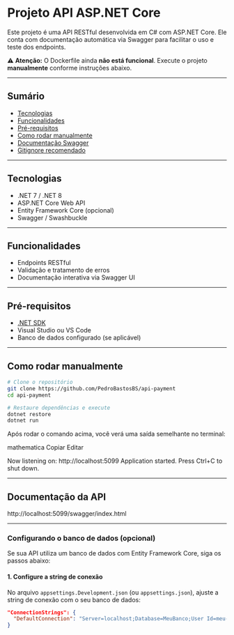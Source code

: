 # Projeto API ASP.NET Core

Este projeto é uma API RESTful desenvolvida em C# com ASP.NET Core. Ele conta com documentação automática via Swagger para facilitar o uso e teste dos endpoints.

⚠️ **Atenção:** O Dockerfile ainda **não está funcional**. Execute o projeto **manualmente** conforme instruções abaixo.

---

## Sumário

- [Tecnologias](#tecnologias)  
- [Funcionalidades](#funcionalidades)  
- [Pré-requisitos](#pré-requisitos)  
- [Como rodar manualmente](#como-rodar-manualmente)  
- [Documentação Swagger](#documentação-swagger)  
- [Gitignore recomendado](#gitignore-recomendado)  

---

## Tecnologias

- .NET 7 / .NET 8  
- ASP.NET Core Web API  
- Entity Framework Core (opcional)  
- Swagger / Swashbuckle  

---

## Funcionalidades

- Endpoints RESTful  
- Validação e tratamento de erros  
- Documentação interativa via Swagger UI  

---

## Pré-requisitos

- [.NET SDK](https://dotnet.microsoft.com/download)  
- Visual Studio ou VS Code  
- Banco de dados configurado (se aplicável)  

---

## Como rodar manualmente

```bash
# Clone o repositório
git clone https://github.com/PedroBastosBS/api-payment
cd api-payment

# Restaure dependências e execute
dotnet restore
dotnet run
```
Após rodar o comando acima, você verá uma saída semelhante no terminal:

mathematica
Copiar
Editar

Now listening on: http://localhost:5099
Application started. Press Ctrl+C to shut down.

---

## Documentação da API 

http://localhost:5099/swagger/index.html

---

### Configurando o banco de dados (opcional)

Se sua API utiliza um banco de dados com Entity Framework Core, siga os passos abaixo:

#### 1. Configure a string de conexão

No arquivo `appsettings.Development.json` (ou `appsettings.json`), ajuste a string de conexão com o seu banco de dados:

```json
"ConnectionStrings": {
  "DefaultConnection": "Server=localhost;Database=MeuBanco;User Id=meu-usuario;Password=minha-senha;"
}